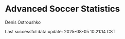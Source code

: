 # Advanced Soccer Statistics
Denis Ostroushko

<!-- gfm -->

Last successful data update: 2025-08-05 10:21:14 CST
